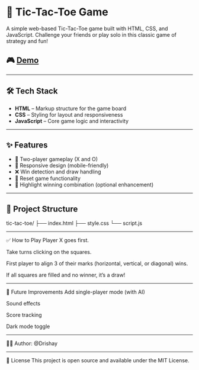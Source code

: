 # 🧠 Tic-Tac-Toe Game

A simple web-based Tic-Tac-Toe game built with HTML, CSS, and JavaScript. Challenge your friends or play solo in this classic game of strategy and fun!

## 🎮 [Demo](https://drishay.github.io/Tic-Tac-Toe/)

---

## 🛠 Tech Stack

- **HTML** – Markup structure for the game board
- **CSS** – Styling for layout and responsiveness
- **JavaScript** – Core game logic and interactivity

---

## ✨ Features

- 🔁 Two-player gameplay (X and O)
- 📱 Responsive design (mobile-friendly)
- ❌ Win detection and draw handling
- 🔄 Reset game functionality
- 🎉 Highlight winning combination (optional enhancement)

---


## 📁 Project Structure

tic-tac-toe/
├── index.html
├── style.css
└── script.js

---
✅ How to Play
Player X goes first.

Take turns clicking on the squares.

First player to align 3 of their marks (horizontal, vertical, or diagonal) wins.

If all squares are filled and no winner, it’s a draw!

---

📌 Future Improvements
Add single-player mode (with AI)

Sound effects

Score tracking

Dark mode toggle

---

🧑‍💻 Author: @Drishay

---

📝 License
This project is open source and available under the MIT License.
